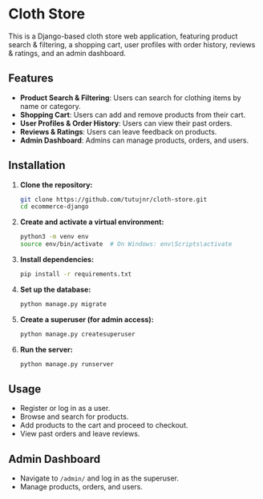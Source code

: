 # Cloth Store

This is a Django-based cloth store web application, featuring product search & filtering, a shopping cart, user profiles with order history, reviews & ratings, 
and an admin dashboard.

## Features
- **Product Search & Filtering**: Users can search for clothing items by name or category.
- **Shopping Cart**: Users can add and remove products from their cart.
- **User Profiles & Order History**: Users can view their past orders.
- **Reviews & Ratings**: Users can leave feedback on products.
- **Admin Dashboard**: Admins can manage products, orders, and users.

## Installation

1. **Clone the repository:**
   ```bash
   git clone https://github.com/tutujnr/cloth-store.git
   cd ecommerce-django
   ```

2. **Create and activate a virtual environment:**
   ```bash
   python3 -m venv env
   source env/bin/activate  # On Windows: env\Scripts\activate
   ```

3. **Install dependencies:**
   ```bash
   pip install -r requirements.txt
   ```

4. **Set up the database:**
   ```bash
   python manage.py migrate
   ```

5. **Create a superuser (for admin access):**
   ```bash
   python manage.py createsuperuser
   ```

6. **Run the server:**
   ```bash
   python manage.py runserver
   ```

## Usage
- Register or log in as a user.
- Browse and search for products.
- Add products to the cart and proceed to checkout.
- View past orders and leave reviews.

## Admin Dashboard
- Navigate to `/admin/` and log in as the superuser.
- Manage products, orders, and users.
